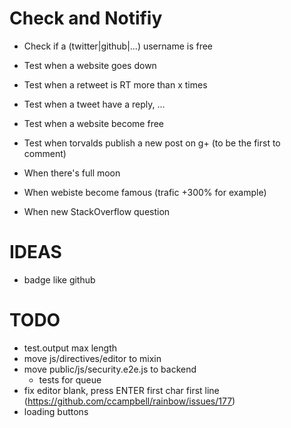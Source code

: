 # Check and Notifiy

- Check if a (twitter|github|...) username is free
- Test when a website goes down

- Test when a retweet is RT more than x times
- Test when a tweet have a reply, ...

- Test when a website become free
- Test when torvalds publish a new post on g+ (to be the first to comment)

- When there's full moon
- When webiste become famous (trafic +300% for example)

- When new StackOverflow question


# IDEAS

- badge like github

# TODO

- test.output max length
- move js/directives/editor to mixin
- move public/js/security.e2e.js to backend
  - tests for queue
- fix editor blank, press ENTER first char first line (https://github.com/ccampbell/rainbow/issues/177)
- loading buttons
